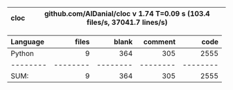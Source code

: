 cloc|github.com/AlDanial/cloc v 1.74  T=0.09 s (103.4 files/s, 37041.7 lines/s)
--- | ---

Language|files|blank|comment|code
:-------|-------:|-------:|-------:|-------:
Python|9|364|305|2555
--------|--------|--------|--------|--------
SUM:|9|364|305|2555
